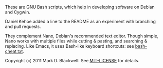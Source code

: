 These are GNU Bash scripts, which help in developing software on Debian
and Cygwin.

Daniel Kehoe added a line to the README as an experiment with branching and pull requests.

They complement Nano, Debian's recommended text editor. Though simple,
Nano works with multiple files while cutting & pasting, and searching &
replacing. Like Emacs, it uses Bash-like keyboard shortcuts: see
[bash-cheat.txt](https://github.com/MarkDBlackwell/bash-tool-scripts/blob/master/bash-cheat.txt).

Copyright (c) 2011 Mark D. Blackwell. See
[MIT-LICENSE](https://github.com/MarkDBlackwell/bash-tool-scripts/blob/master/MIT-LICENSE)
for details.
